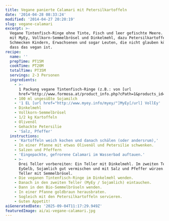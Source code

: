 ```yaml
---
title: Vegane panierte Calamari mit Petersilkartoffeln
date: '2014-04-28 08:33:24'
modified: '2014-04-27 20:20:19'
slug: vegane-calamari
excerpt: >-
  Vegane Tintenfisch-Ringe ohne Tinte, Fisch und leer gefischte Meere. Paniert
  mit MyEy, Vollkorn-Semmelbrösel und Dinkelmehl, dazu Petersilkartoffeln.
  Schmecken Kindern, Erwachsenen und sogar Leuten, die nicht glauben können,
  dass das vegan ist. 
recipe:
  name: ''
  prepTime: PT15M
  cookTime: PT20M
  totalTime: PT35M
  servings: 2-3 Personen
  ingredients:
    - >-
      1 Packung vegane Tintenfisch-Ringe (z.B.: von [url
      href="http://www.formosa.at/product_info.php?cPath=1&products_id=63"]Formosa[/url])
    - 100 ml ungesüßte Sojamilch
    - '1 EL [url href="http://www.myey.info/myey/"]MyEy[/url] VollEy'
    - Dinkelmehl
    - Vollkorn-Semmelbrösel
    - 1/2 kg Kartoffeln
    - Olivenöl
    - Gehackte Petersilie
    - 'Salz, Pfeffer'
  instructions:
    - 'Kartoffeln weich kochen und danach schälen (oder andersrum),'
    - In einer Pfanne mit etwas Olivenöl und Petersilie schwenken.
    - Salzen und Pfeffern
    - 'Eingepackte, gefrorene Calamari im Wasserbad auftauen.'
    - >-
      Drei Teller vorbereiten: Ein Teller mit Dinkelmehl. Im zweiten Teller
      EyGelb, Sojamlich gut vermischen und mit Salz und Pfeffer würzen. Dritter
      Teller mit Semmelbrösel.
    - Die veganen Tintenfisch-Ringe im Dinkelmehl wenden.
    - Danach in den zweiten Teller (MyEy / Sojamlich) eintauchen.
    - Dann in den Bio-Semmelbröseln wenden.
    - In einer Pfanne goldbraun herausbraten.
    - Sogleich mit den Petersilkartoffeln servieren.
    - Guten Appetit!
aiGeneratedDate: '2025-09-04T11:17:29.949Z'
featuredImage: ai/ai-vegane-calamari.jpg
---
```


<!-- Image removed (no copyright): clamares-kartoffeln-vegan-640x484.jpg -->
